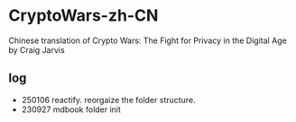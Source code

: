 # CryptoWars-zh-CN
Chinese translation of Crypto Wars: The Fight for Privacy in the Digital Age by Craig Jarvis

## log
- 250106 reactify. reorgaize the folder structure.
- 230927 mdbook folder init
